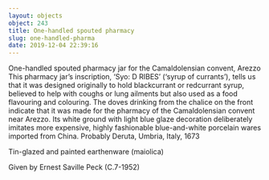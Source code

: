 ```yaml
---
layout: objects
object: 243
title: One-handled spouted pharmacy
slug: one-handled-pharma
date: 2019-12-04 22:39:16
---
```

One-handled spouted pharmacy jar for the Camaldolensian convent, Arezzo  This pharmacy jar’s inscription, ‘Syo: D RIBES’ (‘syrup of currants’), tells us that it was designed originally to hold blackcurrant or redcurrant syrup, believed to help with coughs or lung ailments but also used as a food flavouring and colouring. The doves  drinking from the chalice on the front indicate  that it was made for the pharmacy of the Camaldolensian convent near Arezzo. Its white ground with light blue glaze decoration deliberately imitates more expensive, highly fashionable blue-and-white porcelain wares imported from China.  Probably Deruta, Umbria, Italy, 1673  

Tin-glazed and painted earthenware (maiolica)  

Given by Ernest Saville Peck (C.7-1952)
